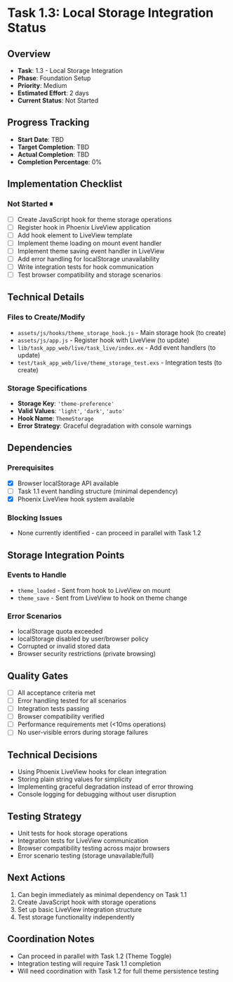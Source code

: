 # Task 1.3: Local Storage Integration Status

## Overview
- **Task**: 1.3 - Local Storage Integration
- **Phase**: Foundation Setup  
- **Priority**: Medium
- **Estimated Effort**: 2 days
- **Current Status**: Not Started

## Progress Tracking
- **Start Date**: TBD
- **Target Completion**: TBD
- **Actual Completion**: TBD  
- **Completion Percentage**: 0%

## Implementation Checklist
### Not Started ⏸
- [ ] Create JavaScript hook for theme storage operations
- [ ] Register hook in Phoenix LiveView application
- [ ] Add hook element to LiveView template
- [ ] Implement theme loading on mount event handler
- [ ] Implement theme saving event handler in LiveView
- [ ] Add error handling for localStorage unavailability
- [ ] Write integration tests for hook communication
- [ ] Test browser compatibility and storage scenarios

## Technical Details
### Files to Create/Modify
- `assets/js/hooks/theme_storage_hook.js` - Main storage hook (to create)
- `assets/js/app.js` - Register hook with LiveView (to update)
- `lib/task_app_web/live/task_live/index.ex` - Add event handlers (to update)
- `test/task_app_web/live/theme_storage_test.exs` - Integration tests (to create)

### Storage Specifications
- **Storage Key**: `'theme-preference'`
- **Valid Values**: `'light'`, `'dark'`, `'auto'`
- **Hook Name**: `ThemeStorage`
- **Error Strategy**: Graceful degradation with console warnings

## Dependencies
### Prerequisites
- [x] Browser localStorage API available
- [ ] Task 1.1 event handling structure (minimal dependency)
- [x] Phoenix LiveView hook system available

### Blocking Issues
- None currently identified - can proceed in parallel with Task 1.2

## Storage Integration Points
### Events to Handle
- `theme_loaded` - Sent from hook to LiveView on mount
- `theme_save` - Sent from LiveView to hook on theme change

### Error Scenarios
- localStorage quota exceeded
- localStorage disabled by user/browser policy
- Corrupted or invalid stored data
- Browser security restrictions (private browsing)

## Quality Gates
- [ ] All acceptance criteria met
- [ ] Error handling tested for all scenarios
- [ ] Integration tests passing
- [ ] Browser compatibility verified
- [ ] Performance requirements met (<10ms operations)
- [ ] No user-visible errors during storage failures

## Technical Decisions
- Using Phoenix LiveView hooks for clean integration
- Storing plain string values for simplicity
- Implementing graceful degradation instead of error throwing
- Console logging for debugging without user disruption

## Testing Strategy
- Unit tests for hook storage operations
- Integration tests for LiveView communication
- Browser compatibility testing across major browsers
- Error scenario testing (storage unavailable/full)

## Next Actions
1. Can begin immediately as minimal dependency on Task 1.1
2. Create JavaScript hook with storage operations
3. Set up basic LiveView integration structure
4. Test storage functionality independently

## Coordination Notes
- Can proceed in parallel with Task 1.2 (Theme Toggle)
- Integration testing will require Task 1.1 completion
- Will need coordination with Task 1.2 for full theme persistence testing